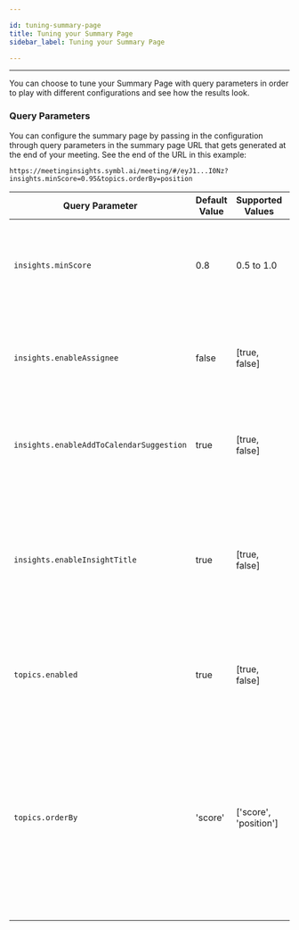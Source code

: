 ```yaml
---

id: tuning-summary-page
title: Tuning your Summary Page
sidebar_label: Tuning your Summary Page

---
```


---

You can choose to tune your Summary Page with query parameters in order to play with different configurations and see how the results look.

### Query Parameters

You can configure the summary page by passing in the configuration through query parameters in the summary page URL that gets generated at the end of your meeting. See the end of the URL in this example:

`https://meetinginsights.symbl.ai/meeting/#/eyJ1...I0Nz?insights.minScore=0.95&topics.orderBy=position`

| Query Parameter | Default Value | Supported Values | Description |
| ------------ | -------- | ---------  | ------------------------------------ |
| `insights.minScore` | 0.8 | 0.5 to 1.0 | Minimum score that the summary page should use to render the insights |
| `insights.enableAssignee` | false | [true, false] | Enable to disable rending of the assignee and due date of the insight |
| `insights.enableAddToCalendarSuggestion` | true | [true, false] | Enable to disable add to calendar suggestion when applicable on insights |
| `insights.enableInsightTitle` | true | [true, false] | Enable or disable the title of an insight. The title indicates the originating person of the insight and if assignee of the insight. |
| `topics.enabled` | true | [true, false] | Enable or disable the summary topics in the summary page |
| `topics.orderBy` | 'score' | ['score', 'position'] | Ordering of the topics. score - order topics by the topic importance score. Position - order the topics by the position in the transcript they surfaced for the first time
